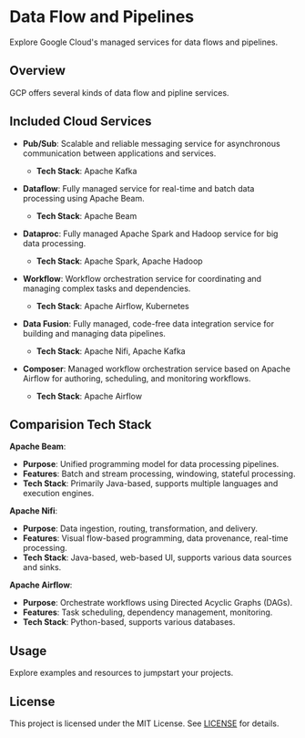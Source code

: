 # Data Flow and Pipelines

Explore Google Cloud's managed services for data flows and pipelines.

## Overview

GCP offers several kinds of data flow and pipline services.

## Included Cloud Services

- **Pub/Sub**: Scalable and reliable messaging service for asynchronous communication between applications and services.
  - **Tech Stack**:  Apache Kafka
  
- **Dataflow**: Fully managed service for real-time and batch data processing using Apache Beam.
  - **Tech Stack**:  Apache Beam
  
- **Dataproc**: Fully managed Apache Spark and Hadoop service for big data processing.
  - **Tech Stack**:  Apache Spark, Apache Hadoop
  
- **Workflow**: Workflow orchestration service for coordinating and managing complex tasks and dependencies.
  - **Tech Stack**:  Apache Airflow, Kubernetes
  
- **Data Fusion**: Fully managed, code-free data integration service for building and managing data pipelines.
  - **Tech Stack**:  Apache Nifi, Apache Kafka
  
- **Composer**: Managed workflow orchestration service based on Apache Airflow for authoring, scheduling, and monitoring workflows.
  - **Tech Stack**:  Apache Airflow

## Comparision Tech Stack


**Apache Beam**:

- **Purpose**: Unified programming model for data processing pipelines.
- **Features**: Batch and stream processing, windowing, stateful processing.
- **Tech Stack**: Primarily Java-based, supports multiple languages and execution engines.

**Apache Nifi**:

- **Purpose**: Data ingestion, routing, transformation, and delivery.
- **Features**: Visual flow-based programming, data provenance, real-time processing.
- **Tech Stack**: Java-based, web-based UI, supports various data sources and sinks.

**Apache Airflow**:

- **Purpose**: Orchestrate workflows using Directed Acyclic Graphs (DAGs).
- **Features**: Task scheduling, dependency management, monitoring.
- **Tech Stack**: Python-based, supports various databases.

## Usage

Explore examples and resources to jumpstart your projects.

## License

This project is licensed under the MIT License. See [LICENSE](LICENSE) for details.
